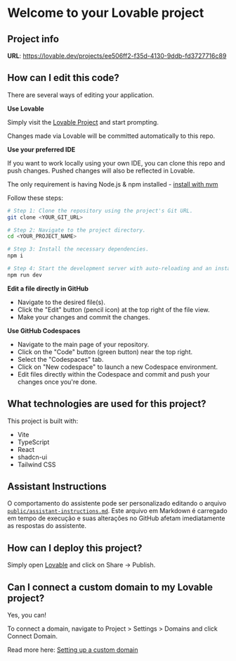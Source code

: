 # Welcome to your Lovable project

## Project info

**URL**: https://lovable.dev/projects/ee506ff2-f35d-4130-9ddb-fd3727716c89

## How can I edit this code?

There are several ways of editing your application.

**Use Lovable**

Simply visit the [Lovable Project](https://lovable.dev/projects/ee506ff2-f35d-4130-9ddb-fd3727716c89) and start prompting.

Changes made via Lovable will be committed automatically to this repo.

**Use your preferred IDE**

If you want to work locally using your own IDE, you can clone this repo and push changes. Pushed changes will also be reflected in Lovable.

The only requirement is having Node.js & npm installed - [install with nvm](https://github.com/nvm-sh/nvm#installing-and-updating)

Follow these steps:

```sh
# Step 1: Clone the repository using the project's Git URL.
git clone <YOUR_GIT_URL>

# Step 2: Navigate to the project directory.
cd <YOUR_PROJECT_NAME>

# Step 3: Install the necessary dependencies.
npm i

# Step 4: Start the development server with auto-reloading and an instant preview.
npm run dev
```

**Edit a file directly in GitHub**

- Navigate to the desired file(s).
- Click the "Edit" button (pencil icon) at the top right of the file view.
- Make your changes and commit the changes.

**Use GitHub Codespaces**

- Navigate to the main page of your repository.
- Click on the "Code" button (green button) near the top right.
- Select the "Codespaces" tab.
- Click on "New codespace" to launch a new Codespace environment.
- Edit files directly within the Codespace and commit and push your changes once you're done.

## What technologies are used for this project?

This project is built with:

- Vite
- TypeScript
- React
- shadcn-ui
- Tailwind CSS

## Assistant Instructions

O comportamento do assistente pode ser personalizado editando o arquivo
[`public/assistant-instructions.md`](public/assistant-instructions.md). Este
arquivo em Markdown é carregado em tempo de execução e suas alterações no GitHub
afetam imediatamente as respostas do assistente.

## How can I deploy this project?

Simply open [Lovable](https://lovable.dev/projects/ee506ff2-f35d-4130-9ddb-fd3727716c89) and click on Share -> Publish.

## Can I connect a custom domain to my Lovable project?

Yes, you can!

To connect a domain, navigate to Project > Settings > Domains and click Connect Domain.

Read more here: [Setting up a custom domain](https://docs.lovable.dev/tips-tricks/custom-domain#step-by-step-guide)
